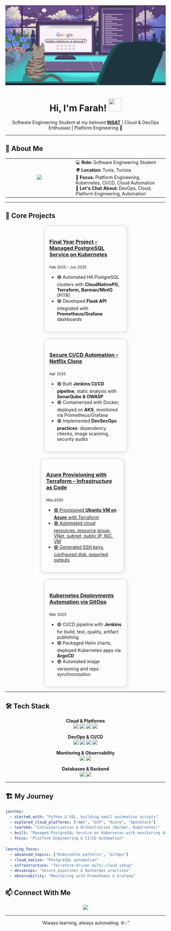 <div align="center">
  <img width="100%" height="250px" src="https://github.com/FarahTrigui/FarahTrigui/blob/main/Pixilart%20-%20Live%20on.gif" alt="cover" />
</div>

<h1 align="center">Hi, I'm Farah! <img src="https://raw.githubusercontent.com/MartinHeinz/MartinHeinz/master/wave.gif" width="40px" height="40px"></h1>
<p align="center">Software Engineering Student at my beloved <a href="https://www.linkedin.com/school/national-institute-of-applied-science-and-technology/" target="_blank"><b>INSAT</b></a> | Cloud & DevOps Enthusiast | Platform Engineering 🚀</p>

---

## 🌟 About Me

<div align="center">
<table>
<tr>
<td align="center" width="200">
<img width="100" src="https://raw.githubusercontent.com/onimur/.github/master/.resources/git-header.svg" />
</td>
<td>
💻 <b>Role:</b> Software Engineering Student <br>
🌍 <b>Location:</b> Tunis, Tunisia <br>
🎯 <b>Focus:</b> Platform Engineering, Kubernetes, CI/CD, Cloud Automation <br>
💬 <b>Let's Chat About:</b> DevOps, Cloud, Platform Engineering, Automation
</td>
</tr>
</table>
</div>

---

## 🚀 Core Projects

<div style="display: flex; flex-wrap: wrap; justify-content: center; gap: 20px;">

<!-- Project 1 -->
<div style="border: 2px solid #e1e4e8; border-radius: 12px; padding: 16px; width: 45%; box-shadow: 2px 2px 12px rgba(0,0,0,0.1);">
<h3><a href="https://github.com/FarahTrigui/PFA-ClustroPG-DBaaS">Final Year Project – Managed PostgreSQL Service on Kubernetes</a></h3>
<p><sub>Feb 2025 – Jun 2025</sub></p>
<ul>
<li>🟢 Automated HA PostgreSQL clusters with <b>CloudNativePG, Terraform, Barman/MinIO</b> (PITR)</li>
<li>🟢 Developed <b>Flask API</b> integrated with <b>Prometheus/Grafana</b> dashboards</li>
</ul>
</div>

<!-- Project 2 -->
<div style="border: 2px solid #e1e4e8; border-radius: 12px; padding: 16px; width: 45%; box-shadow: 2px 2px 12px rgba(0,0,0,0.1);">
<h3><a href="https://github.com/FarahTrigui/Netflix-DevSecOps">Secure CI/CD Automation – Netflix Clone</a></h3>
<p><sub>Apr 2025</sub></p>
<ul>
<li>🟢 Built <b>Jenkins CI/CD pipeline</b>, static analysis with <b>SonarQube & OWASP</b></li>
<li>🟢 Containerized with Docker, deployed on <b>AKS</b>, monitored via Prometheus/Grafana</li>
<li>🟢 Implemented <b>DevSecOps practices</b>: dependency checks, image scanning, security audits</li>
</ul>
</div>

<!-- Project 3 -->
<div style="border: 2px solid #e1e4e8; border-radius: 12px; padding: 16px; width: 45%; box-shadow: 2px 2px 12px rgba(0,0,0,0.1);">
<h3><a href="https://github.com/FarahTrigui/ansible-configuring-terraform">Azure Provisioning with Terraform – Infrastructure as Code</h3>
<p><sub>Mar 2025</sub></p>
<ul>
<li>🟢 Provisioned <b>Ubuntu VM on Azure</b> with Terraform</li>
<li>🟢 Automated cloud resources: resource group, VNet, subnet, public IP, NIC, VM</li>
<li>🟢 Generated SSH keys, configured disk, exported outputs</li>
</ul>
</div>

<!-- Project 4 -->
<div style="border: 2px solid #e1e4e8; border-radius: 12px; padding: 16px; width: 45%; box-shadow: 2px 2px 12px rgba(0,0,0,0.1);">
<h3><a href="https://github.com/FarahTrigui/k8s-with-argoCD-and-helm.git">Kubernetes Deployments Automation via GitOps</a></h3>
<p><sub>Mar 2025</sub></p>
<ul>
<li>🟢 CI/CD pipeline with <b>Jenkins</b> for build, test, quality, artifact publishing</li>
<li>🟢 Packaged Helm charts, deployed Kubernetes apps via <b>ArgoCD</b></li>
<li>🟢 Automated image versioning and repo synchronization</li>
</ul>
</div>

</div>

---

## 🛠 Tech Stack

<div align="center">

**Cloud & Platforms**  
<img src="https://img.shields.io/badge/AWS-FF9900?style=for-the-badge&logo=amazonwebservices&logoColor=white" />
<img src="https://img.shields.io/badge/Azure-0072C6?style=for-the-badge&logo=microsoftazure&logoColor=white" />
<img src="https://img.shields.io/badge/GCP-4285F4?style=for-the-badge&logo=google-cloud&logoColor=white" />
<img src="https://img.shields.io/badge/OpenStack-F01742?style=for-the-badge&logo=openstack&logoColor=white" />

**DevOps & CI/CD**  
<img src="https://img.shields.io/badge/Docker-0db7ed?style=for-the-badge&logo=docker&logoColor=white" />
<img src="https://img.shields.io/badge/Kubernetes-326ce5?style=for-the-badge&logo=kubernetes&logoColor=white" />
<img src="https://img.shields.io/badge/Terraform-5835CC?style=for-the-badge&logo=terraform&logoColor=white" />
<img src="https://img.shields.io/badge/Ansible-1A1918?style=for-the-badge&logo=ansible&logoColor=white" />

**Monitoring & Observability**  
<img src="https://img.shields.io/badge/Prometheus-E6522C?style=for-the-badge&logo=Prometheus&logoColor=white" />
<img src="https://img.shields.io/badge/Grafana-F46800?style=for-the-badge&logo=grafana&logoColor=white" />

**Databases & Backend**  
<img src="https://img.shields.io/badge/PostgreSQL-316192?style=for-the-badge&logo=postgresql&logoColor=white" />
<img src="https://img.shields.io/badge/FastAPI-109989?style=for-the-badge&logo=FASTAPI&logoColor=white" />

</div>

---


## 🏗 My Journey

```yaml
journey:
  - started_with: "Python & SQL, building small automation scripts"
  - explored_cloud_platforms: ["AWS", "GCP", "Azure", "OpenStack"]
  - learned: "Containerization & Orchestration (Docker, Kubernetes)"
  - built: "Managed PostgreSQL Service on Kubernetes with monitoring dashboards"
  - focus: "Platform Engineering & CI/CD Automation"

learning_focus:
  - advanced_topics: ["Kubernetes patterns", "GitOps"]
  - cloud_native: "PostgreSQL automation"
  - infrastructure: "Terraform-driven multi-cloud setup"
  - devsecops: "Secure pipelines & DevSecOps practices"
  - observability: "Monitoring with Prometheus & Grafana"
```

## 📫 Connect With Me

<div align="center">
<a href="https://www.linkedin.com/in/farah-trigui-a4474821a/">
<img width="40px" src="https://raw.githubusercontent.com/rahulbanerjee26/githubAboutMeGenerator/main/icons/linked-in-alt.svg"/>
</a>
</div>

---

<div align="center">
<p>“Always learning, always automating. 🌐💡”</p>
</div>
